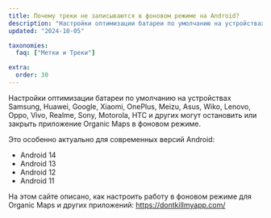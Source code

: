 ```yaml
---
title: Почему треки не записываются в фоновом режиме на Android?
description: "Настройки оптимизации батареи по умолчанию на устройствах Samsung, Huawei, Google, Xiaomi, OnePlus, Meizu, Asus, Wiko, Lenovo, Oppo, Vivo, Realme, Sony, Motorola, HTC и других могут остановить или убить приложение Organic Maps в фоновом режиме."
updated: "2024-10-05"

taxonomies:
  faq: ["Метки и Треки"]

extra:
  order: 30
---
```


Настройки оптимизации батареи по умолчанию на устройствах Samsung, Huawei, Google, Xiaomi, OnePlus, Meizu, Asus, Wiko, Lenovo, Oppo, Vivo, Realme, Sony, Motorola, HTC и других могут остановить или закрыть приложение Organic Maps в фоновом режиме.

Это особенно актуально для современных версий Android:
- Android 14
- Android 13
- Android 12
- Android 11

На этом сайте описано, как настроить работу в фоновом режиме для Organic Maps и других приложений: https://dontkillmyapp.com/
